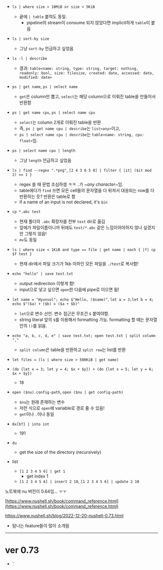 - `ls | where size > 10MiB or size < 5KiB`
  - 끝에 `| table` 붙여도 동일.
    - pipeline의 stream이 consume 되지 않았다면 implicit하게 `table`이 붙음
- `ls | sort-by size`
  - 그냥 `sort-by` 언급하고 싶었음
- `ls -l | describe`
  - 결과: `table<name: string, type: string, target: nothing, readonly: bool, size: filesize, created: date, accessed: date, modified: date>`
- `ps | get name`, `ps | select name`
  - `get`은 column만 뽑고, `select`는 해당 column으로 이뤄진 table을 만들어서 반환함
- `ps | get name cpu`, `ps | select name cpu`
  - `select`는 column 2개로 이뤄진 table을 반환
  - 즉, `ps | get name cpu | describe`는 `list<any>`이고,
  - `ps | select name cpu | describe`는 `table<name: string, cpu: float>`임.
- `ps | select name cpu | length`
  - 그냥 `length` 언급하고 싶었음
- `ls | find --regex ".*png"`, `[2 4 3 6 5 8] | filter { |it| ($it mod 2) == 1 }`
  - regex 쓸 때 문법 조심하셈 ㅋㅋ `.`가 ~_any character_~임.
  - table에다가 `find` 쓰면 모든 cell들의 문자열을 다 뒤져서 대응되는 row를 다 반환하는 듯? 반환은 table로 함
  - if a name of an input is not declared, it's `$in`
- `cp *.abc test`
  - 현재 폴더의 `.abc` 확장자를 전부 `test` dir로 옮김
  - 앞에가 파일이름이니까 뒤에도 `test/*.abc` 같은 느낌이어야하지 않나 싶겠지만 그렇지 않음!
  - `mv`도 동일
- `ls | where size < 1KiB and type == file | get name | each { |f| cp $f test }`
  - 현재 dir에서 파일 크기가 1kb 이하인 모든 파일을 `./test`로 복사함!
- `echo "hello" | save test.txt`
  - output redirection 이렇게 함!
  - input으로 넣고 싶으면 `open`한 다음에 pipe로 이으면 됨!
- `let name = "Hyunsol"; echo $"Hello, ($name)"`, `let a = 3;let b = 4; echo $"($a) + ($b) = ($a + $b)"`
  - `let`으로 변수 선언. 변수 접근은 무조건 `$` 붙여야함.
  - string literal 앞의 `$`를 이용해서 formatting 가능. formatting 할 때는 문자열 안의 `()`를 읽음.
- `echo "a, b, c, d, e" | save test.txt; open test.txt | split column ","`
  - `split column`은 table을 반환하고 `split row`는 list를 반환
- `let files = (ls | where size > 500KiB | get name)`
- `(do {let x = 3; let y = 4; $x + $y}) + (do {let x = 5; let y = 6; $x + $y})`
  - 18
- `open ($nu).config-path`, `open ($nu | get config-path)`
  - `$nu`는 원래 존재하는 변수
  - 저런 식으로 `open`에 variable로 경로 줄 수 있음!
  - `get`이나 `.`이나 동일
- `0x[bf] | into int`
  - 191
- `du`
  - get the size of the directory (recursively)

- list
  - `[1 2 3 4 5 6] | get 1`
    - get index 1
  - `[1 2 3 4 5 6] | insert 2 10`, `[1 2 3 4 5 6] | update 2 10`

노트북에 nu 버전이 0.64임... ㅜㅜ

[https://www.nushell.sh/book/command_reference.html](https://www.nushell.sh/book/command_reference.html)

https://www.nushell.sh/blog/2022-12-20-nushell-0.73.html
- 탐나는 feature들이 많이 소개됨

---

# ver 0.73

- ``

